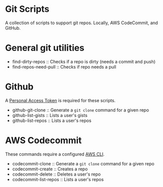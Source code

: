 # Git Scripts
A collection of scripts to support git repos. Locally, AWS CodeCommit, and GitHub.

# General git utilities
- find-dirty-repos        :: Checks if a repo is dirty (needs a commit and push)
- find-repos-need-pull    :: Checks if repo needs a pull

# Github
A [Personal Access Token](https://help.github.com/articles/creating-a-personal-access-token-for-the-command-line/) is required for these scripts.
- github-git-clone  :: Generate a ```git clone``` command for a given repo
- github-list-gists :: Lists a user's gists
- github-list-repos :: Lists a user's repos

# AWS Codecommit
These commands require a configured [AWS CLI](https://aws.amazon.com/cli/).
- codecommit-clone      :: Generate a ```git clone``` command for a given repo
- codecommit-create     :: Creates a repo
- codecommit-delete     :: Deletes a user's repo
- codecommit-list-repos :: Lists a user's repos
